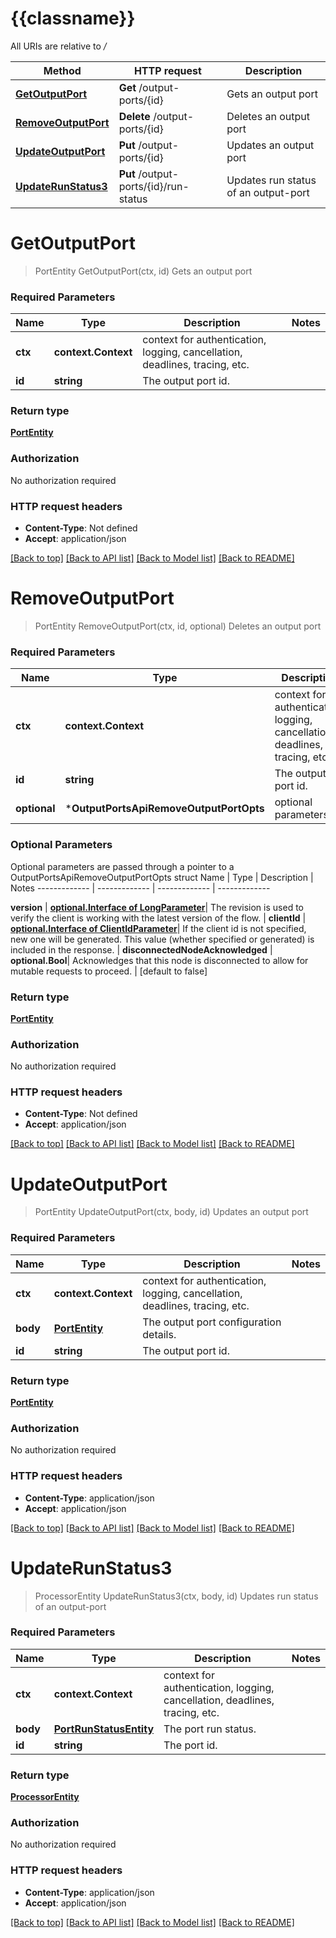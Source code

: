 # {{classname}}

All URIs are relative to */*

Method | HTTP request | Description
------------- | ------------- | -------------
[**GetOutputPort**](OutputPortsApi.md#GetOutputPort) | **Get** /output-ports/{id} | Gets an output port
[**RemoveOutputPort**](OutputPortsApi.md#RemoveOutputPort) | **Delete** /output-ports/{id} | Deletes an output port
[**UpdateOutputPort**](OutputPortsApi.md#UpdateOutputPort) | **Put** /output-ports/{id} | Updates an output port
[**UpdateRunStatus3**](OutputPortsApi.md#UpdateRunStatus3) | **Put** /output-ports/{id}/run-status | Updates run status of an output-port

# **GetOutputPort**
> PortEntity GetOutputPort(ctx, id)
Gets an output port

### Required Parameters

Name | Type | Description  | Notes
------------- | ------------- | ------------- | -------------
 **ctx** | **context.Context** | context for authentication, logging, cancellation, deadlines, tracing, etc.
  **id** | **string**| The output port id. | 

### Return type

[**PortEntity**](PortEntity.md)

### Authorization

No authorization required

### HTTP request headers

 - **Content-Type**: Not defined
 - **Accept**: application/json

[[Back to top]](#) [[Back to API list]](../README.md#documentation-for-api-endpoints) [[Back to Model list]](../README.md#documentation-for-models) [[Back to README]](../README.md)

# **RemoveOutputPort**
> PortEntity RemoveOutputPort(ctx, id, optional)
Deletes an output port

### Required Parameters

Name | Type | Description  | Notes
------------- | ------------- | ------------- | -------------
 **ctx** | **context.Context** | context for authentication, logging, cancellation, deadlines, tracing, etc.
  **id** | **string**| The output port id. | 
 **optional** | ***OutputPortsApiRemoveOutputPortOpts** | optional parameters | nil if no parameters

### Optional Parameters
Optional parameters are passed through a pointer to a OutputPortsApiRemoveOutputPortOpts struct
Name | Type | Description  | Notes
------------- | ------------- | ------------- | -------------

 **version** | [**optional.Interface of LongParameter**](.md)| The revision is used to verify the client is working with the latest version of the flow. | 
 **clientId** | [**optional.Interface of ClientIdParameter**](.md)| If the client id is not specified, new one will be generated. This value (whether specified or generated) is included in the response. | 
 **disconnectedNodeAcknowledged** | **optional.Bool**| Acknowledges that this node is disconnected to allow for mutable requests to proceed. | [default to false]

### Return type

[**PortEntity**](PortEntity.md)

### Authorization

No authorization required

### HTTP request headers

 - **Content-Type**: Not defined
 - **Accept**: application/json

[[Back to top]](#) [[Back to API list]](../README.md#documentation-for-api-endpoints) [[Back to Model list]](../README.md#documentation-for-models) [[Back to README]](../README.md)

# **UpdateOutputPort**
> PortEntity UpdateOutputPort(ctx, body, id)
Updates an output port

### Required Parameters

Name | Type | Description  | Notes
------------- | ------------- | ------------- | -------------
 **ctx** | **context.Context** | context for authentication, logging, cancellation, deadlines, tracing, etc.
  **body** | [**PortEntity**](PortEntity.md)| The output port configuration details. | 
  **id** | **string**| The output port id. | 

### Return type

[**PortEntity**](PortEntity.md)

### Authorization

No authorization required

### HTTP request headers

 - **Content-Type**: application/json
 - **Accept**: application/json

[[Back to top]](#) [[Back to API list]](../README.md#documentation-for-api-endpoints) [[Back to Model list]](../README.md#documentation-for-models) [[Back to README]](../README.md)

# **UpdateRunStatus3**
> ProcessorEntity UpdateRunStatus3(ctx, body, id)
Updates run status of an output-port

### Required Parameters

Name | Type | Description  | Notes
------------- | ------------- | ------------- | -------------
 **ctx** | **context.Context** | context for authentication, logging, cancellation, deadlines, tracing, etc.
  **body** | [**PortRunStatusEntity**](PortRunStatusEntity.md)| The port run status. | 
  **id** | **string**| The port id. | 

### Return type

[**ProcessorEntity**](ProcessorEntity.md)

### Authorization

No authorization required

### HTTP request headers

 - **Content-Type**: application/json
 - **Accept**: application/json

[[Back to top]](#) [[Back to API list]](../README.md#documentation-for-api-endpoints) [[Back to Model list]](../README.md#documentation-for-models) [[Back to README]](../README.md)

